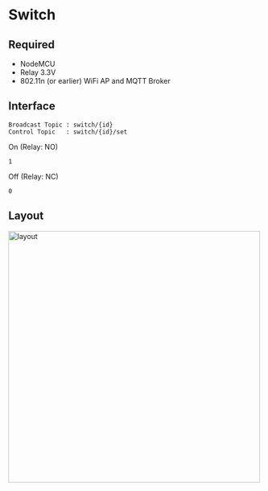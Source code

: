 Switch
===

## Required

- NodeMCU
- Relay 3.3V
- 802.11n (or earlier) WiFi AP and MQTT Broker

## Interface

```
Broadcast Topic : switch/{id}
Control Topic   : switch/{id}/set
```

On (Relay: NO)
```
1
```

Off (Relay: NC)
```
0
```

## Layout

<img alt="layout" src="https://user-images.githubusercontent.com/31122855/208235552-f58cf2cd-5457-450f-b16a-95c9d4f12cf9.svg" width="500">
